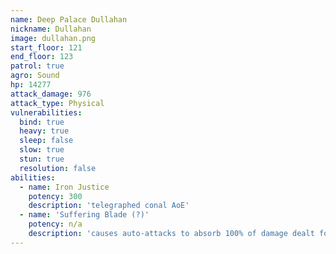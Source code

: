 ```yaml
---
name: Deep Palace Dullahan
nickname: Dullahan
image: dullahan.png
start_floor: 121
end_floor: 123
patrol: true
agro: Sound
hp: 14277
attack_damage: 976
attack_type: Physical
vulnerabilities:
  bind: true
  heavy: true
  sleep: false
  slow: true
  stun: true
  resolution: false
abilities:
  - name: Iron Justice
    potency: 300
    description: 'telegraphed conal AoE'
  - name: 'Suffering Blade (?)'
    potency: n/a
    description: 'causes auto-attacks to absorb 100% of damage dealt for 30s'
---
```

